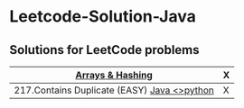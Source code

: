 # Leetcode-Solution-Java
## **Solutions for LeetCode problems**

| <a href = "src/main/java/Arrays & Hashing">Arrays & Hashing | X |
| ------------- | ------------- |
|217.Contains Duplicate (EASY) <a href = "src/main/java/Arrays & Hashing/Contains_Duplicate.java">Java <><a href = "src/main/python/Arrays/ContainsDuplicate.py">python| X |

